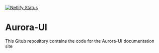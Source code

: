[![Netlify Status](https://api.netlify.com/api/v1/badges/8707a480-3c97-4a23-828a-b5c7cbae4357/deploy-status)](https://app.netlify.com/sites/auroraui/deploys)

# Aurora-UI

This Gitub repository contains the code for the Aurora-UI documentation site
